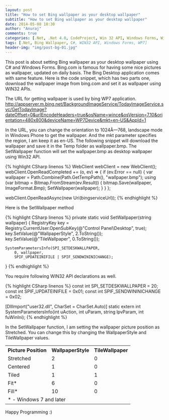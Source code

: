 ```yaml
---
layout: post
title: "How to set Bing wallpaper as your desktop wallpaper"
subtitle: "How to set Bing wallpaper as your desktop wallpaper"
date: 2014-05-08 18:30
author: "Anuraj"
comments: true
categories: [.Net, .Net 4.0, CodeProject, Win 32 API, Windows Forms, Windows Phone]
tags: [.Net, Bing Wallpaper, C#, WIN32 API, Windows Forms, WP7]
header-img: "img/post-bg-01.jpg"
---
```

This post is about setting Bing wallpaper as your desktop wallpaper using C# and Windows Forms. Bing.com is famous for having some nice pictures as wallpaper, updated on daily basis. The Bing Desktop application comes with same feature. Here is the code snippet, which has two parts one, download the wallpaper image from bing.com and set it as wallpaper using WIN32 APIs.

The URL for getting wallpaper is used by bing WP7 application. 
<a href="http://appserver.m.bing.net/BackgroundImageService/TodayImageService.svc/GetTodayImage?dateOffset=0&urlEncodeHeaders=true&osName=wince&osVersion=7.10&orientation=480x800&deviceName=WP7Device&mkt=en-US&AppId=1" target="_blank">
http://appserver.m.bing.net/BackgroundImageService/TodayImageService.svc/GetTodayImage?dateOffset=0&urlEncodeHeaders=true&osName=wince&osVersion=7.10&orientation=480x800&deviceName=WP7Device&mkt=en-US&AppId=1</a>

In the URL, you can change the orientation to 1024Ã—768, landscape mode in Windows Phone to get the wallpaper. And the mkt parameter specifies the region, I am keep it as en-US. The following snippet will download the wallpaper and save it in the Temp folder as wallpaper.bmp. The SetWallpaper function will set the wallpaper.bmp as desktop wallpaper using Win32 API.

{% highlight CSharp linenos %}
WebClient webClient = new WebClient();
webClient.OpenReadCompleted += (o, ev) =>
{
    if (ev.Error == null)
    {
        var wallpaper = Path.Combine(Path.GetTempPath(), "wallpaper.bmp");
        using (var bitmap = Bitmap.FromStream(ev.Result))
        {
            bitmap.Save(wallpaper, ImageFormat.Bmp);
            SetWallpaper(wallpaper);
        }
    }
};

webClient.OpenReadAsync(new Uri(bingserviceUrl));
{% endhighlight %}

Here is the SetWallpaper method

{% highlight CSharp linenos %}
private static void SetWallpaper(string wallpaper)
{
    RegistryKey key = Registry.CurrentUser.OpenSubKey(@"Control Panel\Desktop", true);
    key.SetValue(@"WallpaperStyle", 2.ToString());
    key.SetValue(@"TileWallpaper", 0.ToString());

    SystemParametersInfo(SPI_SETDESKWALLPAPER,
        0, wallpaper,
        SPIF_UPDATEINIFILE | SPIF_SENDWININICHANGE);
}
{% endhighlight %}

You require following WIN32 API declarations as well.

{% highlight CSharp linenos %}
const int SPI_SETDESKWALLPAPER = 20;
const int SPIF_UPDATEINIFILE = 0x01;
const int SPIF_SENDWININICHANGE = 0x02;

[DllImport("user32.dll", CharSet = CharSet.Auto)]
static extern int SystemParametersInfo(int uAction, int uParam, string lpvParam, int fuWinIni);
{% endhighlight %}

In the SetWallpaper function, I am setting the wallpaper picture position as Stretched. You can change this by changing the WallpaperStyle and TileWallpaper values.

<table>
<tr>
<th>Picture Position
</th>
<th>WallpaperStyle
</th>
<th>TileWallpaper
</th>
</tr>
<tr>
<td>Stretched</td>
<td>2</td>
<td>0</td>
</tr>
<tr>
<td>Centered</td>
<td>1</td>
<td>0</td>
</tr>
<tr>
<td>Tiled</td>
<td>1</td>
<td>1</td>
</tr>
<tr>
<td>Fit*</td>
<td>6</td>
<td>0</td>
</tr>
<tr>
<td>Fill*</td>
<td>10</td>
<td>0</td>
</tr>
<tr>
<td colspan="3">* - Windows 7 and later </td></tr>
</table>

Happy Programming :)
